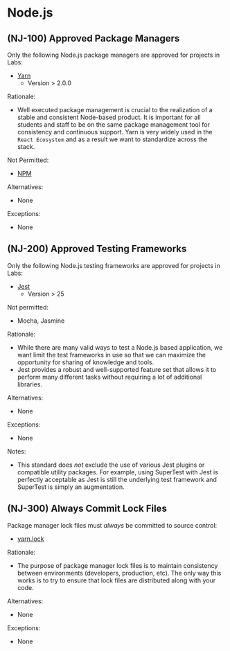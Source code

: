 # Node.js

## (NJ-100) Approved Package Managers

Only the following Node.js package managers are approved for projects in Labs:

-   [Yarn](https://yarnpkg.com/)
    -   Version > 2.0.0

Rationale:

-   Well executed package management is crucial to the realization of a stable
    and consistent Node-based product. It is important for all students and staff to be on the same package management tool for consistency and continuous support. Yarn is very widely used in the `React Ecosystem` and as a result we want to standardize across the stack.

Not Permitted:

-   [NPM](https://docs.npmjs.com/)

Alternatives:

-   None

Exceptions:

-   None

## (NJ-200) Approved Testing Frameworks

Only the following Node.js testing frameworks are approved for projects in Labs:

-   [Jest](https://jestjs.io/)
    -   Version > 25

Not permitted:

-   Mocha, Jasmine

Rationale:

-   While there are many valid ways to test a Node.js based application, we want
    limit the test frameworks in use so that we can maximize the opportunity for
    sharing of knowledge and tools.
-   Jest provides a robust and well-supported feature set that allows it to perform
    many different tasks without requiring a lot of additional libraries.

Alternatives:

-   None

Exceptions:

-   None

Notes:

-   This standard does _not_ exclude the use of various Jest plugins or compatible
    utility packages. For example, using SuperTest with Jest is perfectly acceptable
    as Jest is still the underlying test framework and SuperTest is simply an augmentation.

## (NJ-300) Always Commit Lock Files

Package manager lock files must _always_ be committed to source control:

-   [yarn.lock](https://classic.yarnpkg.com/blog/2016/11/24/lockfiles-for-all/)

Rationale:

-   The purpose of package manager lock files is to maintain consistency between
    environments (developers, production, etc). The only way this works is to try
    to ensure that lock files are distributed along with your code.

Alternatives:

-   None

Exceptions:

-   None
